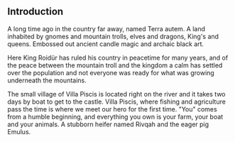 ## Introduction

A long time ago in the country far away, named Terra autem. A land inhabited by gnomes and mountain trolls, elves and dragons, King's and queens. Embossed out ancient candle magic and archaic black art.

Here King Roidür has ruled his country in peacetime for many years, and of the peace between the mountain troll and the kingdom a calm has settled over the population and not everyone was ready for what was growing underneath the mountains.

The small village of Villa Piscis is located right on the river and it takes two days by boat to get to the castle. Villa Piscis, where fishing and agriculture pass the time is where we meet our hero for the first time. "You" comes from a humble beginning, and everything you own is your farm, your boat and your animals. A stubborn heifer named Rivqah and the eager pig Emulus.
